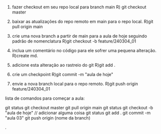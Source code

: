1) fazer checkout em seu repo local para branch main
R) git checkout master

2) baixar as atualizações do repo remoto em main para o repo local.
R)git pull origin main

3) crie uma nova branch a partir de main para a aula de hoje seguindo 
padrão de nomenclatura
R)git checkout -b feature/240304_01

4) inclua um comentário no código para ele sofrer uma pequena alteração.
R)create md.

5) adicione esta alteração ao rastreio do git
R)git add .

6) crie um checkpoint 
R)git commit -m "aula de hoje"

7) envie a nova branch local para o repo remoto.
R)git push origin feature/240304_01


lista de comandos para começar a aula:

git status
git checkout master
git pull origin main
git status
git checkout -b "aula de hoje"
// adicionar alguma coisa
git status
git add .
git commit -m "aula 03"
git push origin (nome da branch)

.